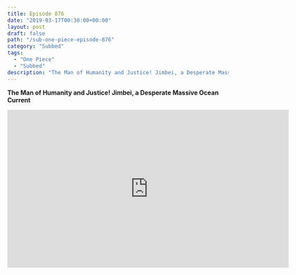 ```yaml
---
title: Episode 876
date: "2019-03-17T00:30:00+00:00"
layout: post
draft: false
path: "/sub-one-piece-episode-876"
category: "Subbed"
tags:
  - "One Piece"
  - "Subbed"
description: "The Man of Humanity and Justice! Jimbei, a Desperate Massive Ocean Current"
---
```


**The Man of Humanity and Justice! Jimbei, a Desperate Massive Ocean Current**

<iframe width="640" height="360" src="https://www.rapidvideo.com/e/G6FRPHEJ4M" frameborder="0" marginwidth=0 marginheight=0 scrolling=no allowfullscreen></iframe>

